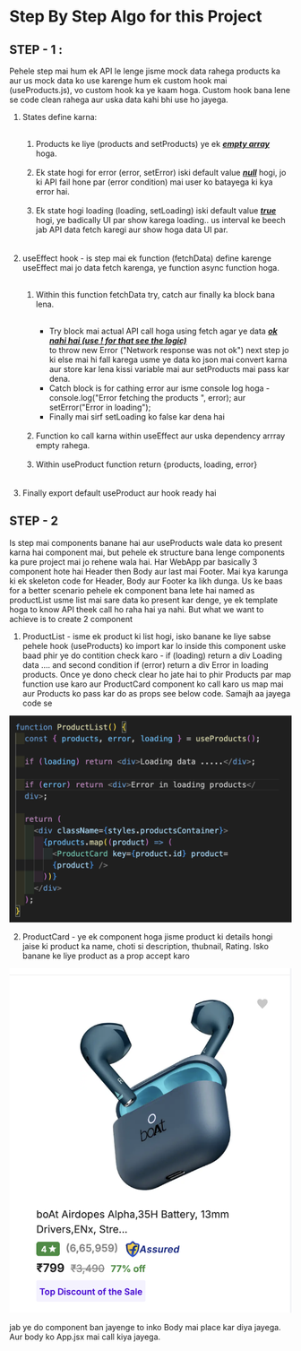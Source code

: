 # Step By Step Algo for this Project

## STEP - 1 :

Pehele step mai hum ek API le lenge jisme mock data rahega products ka aur us mock data ko use karenge hum ek custom hook mai (useProducts.js), vo custom hook ka ye kaam hoga. Custom hook bana lene se code clean rahega aur uska data kahi bhi use ho jayega. 

<ol>
<li>States define karna:</li>
<br/>
<ol>
<li>Products ke liye (products and setProducts) ye ek <b><u><i>empty array</b></u></i> hoga. </li>
<br/>
<li>Ek state hogi for error (error, setError) iski default value <i><u><b>null</b></u></i> hogi, jo ki API fail hone par (error condition) mai user ko batayega ki kya error hai.</li>
<br/>
<li>Ek state hogi loading (loading, setLoading) iski default value <b><u><i>true</b></u></i> hogi, ye badically UI par show karega loading.. us interval ke beech jab API data fetch karegi aur show hoga data UI par.  </li>
<br/>
<br/>
</ol>
<li>useEffect hook - is step mai ek function (fetchData) define karenge useEffect mai jo data fetch karenga, ye function async function hoga.</li>
<br/>
<ol>
<li>Within this function fetchData try, catch aur finally ka block bana lena.</li>
<br/>
<ul>
<li>Try block mai actual API call hoga using fetch agar ye data <b><u><i> ok nahi hai (use ! for that see the logic) </b></u></i> </li> to throw new Error ("Network response was not ok") next step jo ki else mai hi fall karega usme ye data ko json mai convert karna aur store kar lena kissi variable mai aur setProducts mai pass kar dena. 
<li>Catch block is for cathing error aur isme console log hoga -  console.log("Error fetching the products ", error); aur  setError("Error in loading"); </li>
<li>Finally mai sirf setLoading ko false kar dena hai</li>
</ul>
<br/>
<li>Function ko call karna within useEffect aur uska dependency arrray empty rahega.</li>
<br/>
<li>Within useProduct function return {products, loading, error}</li>
</ol>
<br/>
<br/>
<li>Finally export default useProduct aur hook ready hai</li>
</ol>

## STEP - 2

Is step mai components banane hai aur useProducts wale data ko present karna hai component mai, but pehele ek structure bana lenge components ka pure project mai jo rehene wala hai. Har WebApp par basically 3 component hote hai Header then Body aur last mai Footer. Mai kya karunga ki ek skeleton code for Header, Body aur Footer ka likh dunga. Us ke baas for a better scenario pehele ek component bana lete hai named as productList usme list mai sare data ko present kar denge, ye ek template hoga to know API theek call ho raha hai ya nahi. But what we want to achieve is to create 2 component 

1. ProductList -  isme ek product ki list hogi, isko banane ke liye sabse pehele hook (useProducts) ko import kar lo inside this component uske baad phir ye do contition check karo - if (loading) return a div Loading data .... and second condition if (error) return a div Error in loading products. Once ye dono check clear ho jate hai to phir Products par map function use karo aur ProductCard component ko call karo us map mai aur Products ko pass kar do as props see below code. Samajh aa jayega code se

![code snippet](image-1.png)

2. ProductCard - ye ek component hoga jisme product ki details hongi jaise ki product ka name, choti si description, thubnail, Rating. Isko banane ke liye product as a prop accept karo

![Flipkart](image-2.png)



jab ye do component ban jayenge to inko Body mai place kar diya jayega. Aur body ko App.jsx mai call kiya jayega. 
